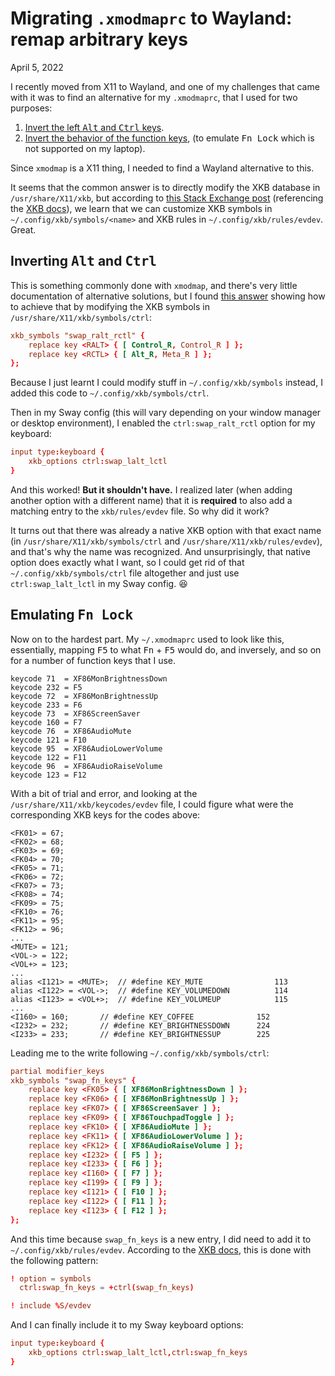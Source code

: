 # Migrating `.xmodmaprc` to Wayland: remap arbitrary keys
April 5, 2022

I recently moved from X11 to Wayland, and one of my challenges that came with it was to find an alternative for my `.xmodmaprc`, that I used for
two purposes:

1. [Invert the left <kbd>Alt</kbd> and <kbd>Ctrl</kbd> keys](https://github.com/valeriangalliat/dotfiles/blob/1d2098a7da513dab195554997efaac22a0d77a02/x11/xmodmaprc).
1. [Invert the behavior of the function keys](../../2019/06/software-fn-lock.html),
   (to emulate <kbd>Fn Lock</kbd> which is not supported on my laptop).

Since `xmodmap` is a X11 thing, I needed to find a Wayland alternative
to this.

It seems that the common answer is to directly modify the XKB database
in `/usr/share/X11/xkb`, but according to [this Stack Exchange post](https://unix.stackexchange.com/a/698044/521108)
(referencing the [XKB docs](https://xkbcommon.org/doc/current/md_doc_user_configuration.html)),
we learn that we can customize XKB symbols in
`~/.config/xkb/symbols/<name>` and XKB rules in
`~/.config/xkb/rules/evdev`. Great.

## Inverting <kbd>Alt</kbd> and <kbd>Ctrl</kbd>

This is something commonly done with `xmodmap`, and there's very little
documentation of alternative solutions, but I found [this answer](https://askubuntu.com/a/885047)
showing how to achieve that by modifying the XKB symbols in
`/usr/share/X11/xkb/symbols/ctrl`:

```conf
xkb_symbols "swap_ralt_rctl" {
    replace key <RALT> { [ Control_R, Control_R ] };
    replace key <RCTL> { [ Alt_R, Meta_R ] };
};
```

Because I just learnt I could modify stuff in `~/.config/xkb/symbols`
instead, I added this code to `~/.config/xkb/symbols/ctrl`.

Then in my Sway config (this will vary depending on your window manager
or desktop environment), I enabled the `ctrl:swap_ralt_rctl` option for
my keyboard:

```conf
input type:keyboard {
    xkb_options ctrl:swap_lalt_lctl
}
```

And this worked! **But it shouldn't have.** I realized later (when
adding another option with a different name) that it is **required** to
also add a matching entry to the `xkb/rules/evdev` file. So why did it
work?

It turns out that there was already a native XKB option with that exact
name (in `/usr/share/X11/xkb/symbols/ctrl` and
`/usr/share/X11/xkb/rules/evdev`), and that's why the name was
recognized. And unsurprisingly, that native option does exactly what I
want, so I could get rid of that `~/.config/xkb/symbols/ctrl` file
altogether and just use `ctrl:swap_lalt_lctl` in my Sway config. 😆

## Emulating <kbd>Fn Lock</kbd>

Now on to the hardest part. My `~/.xmodmaprc` used to look like this,
essentially, mapping <kbd>F5</kbd> to what <kbd>Fn</kbd> + <kbd>F5</kbd>
would do, and inversely, and so on for a number of function keys that I
use.

```xmodmap
keycode 71  = XF86MonBrightnessDown
keycode 232 = F5
keycode 72  = XF86MonBrightnessUp
keycode 233 = F6
keycode 73  = XF86ScreenSaver
keycode 160 = F7
keycode 76  = XF86AudioMute
keycode 121 = F10
keycode 95  = XF86AudioLowerVolume
keycode 122 = F11
keycode 96  = XF86AudioRaiseVolume
keycode 123 = F12
```

With a bit of trial and error, and looking at the
`/usr/share/X11/xkb/keycodes/evdev` file, I could figure what were the
corresponding XKB keys for the codes above:

```
<FK01> = 67;
<FK02> = 68;
<FK03> = 69;
<FK04> = 70;
<FK05> = 71;
<FK06> = 72;
<FK07> = 73;
<FK08> = 74;
<FK09> = 75;
<FK10> = 76;
<FK11> = 95;
<FK12> = 96;
...
<MUTE> = 121;
<VOL-> = 122;
<VOL+> = 123;
...
alias <I121> = <MUTE>;	// #define KEY_MUTE                113
alias <I122> = <VOL->;	// #define KEY_VOLUMEDOWN          114
alias <I123> = <VOL+>;	// #define KEY_VOLUMEUP            115
...
<I160> = 160;		// #define KEY_COFFEE              152
<I232> = 232;		// #define KEY_BRIGHTNESSDOWN      224
<I233> = 233;		// #define KEY_BRIGHTNESSUP        225
```

Leading me to the write following `~/.config/xkb/symbols/ctrl`:

```conf
partial modifier_keys
xkb_symbols "swap_fn_keys" {
    replace key <FK05> { [ XF86MonBrightnessDown ] };
    replace key <FK06> { [ XF86MonBrightnessUp ] };
    replace key <FK07> { [ XF86ScreenSaver ] };
    replace key <FK09> { [ XF86TouchpadToggle ] };
    replace key <FK10> { [ XF86AudioMute ] };
    replace key <FK11> { [ XF86AudioLowerVolume ] };
    replace key <FK12> { [ XF86AudioRaiseVolume ] };
    replace key <I232> { [ F5 ] };
    replace key <I233> { [ F6 ] };
    replace key <I160> { [ F7 ] };
    replace key <I199> { [ F9 ] };
    replace key <I121> { [ F10 ] };
    replace key <I122> { [ F11 ] };
    replace key <I123> { [ F12 ] };
};
```

And this time because `swap_fn_keys` is a new entry, I did need to add
it to `~/.config/xkb/rules/evdev`. According to the
[XKB docs](https://xkbcommon.org/doc/current/md_doc_user_configuration.html#autotoc_md17),
this is done with the following pattern:

```conf
! option = symbols
  ctrl:swap_fn_keys = +ctrl(swap_fn_keys)

! include %S/evdev
```

And I can finally include it to my Sway keyboard options:

```conf
input type:keyboard {
    xkb_options ctrl:swap_lalt_lctl,ctrl:swap_fn_keys
}
```
